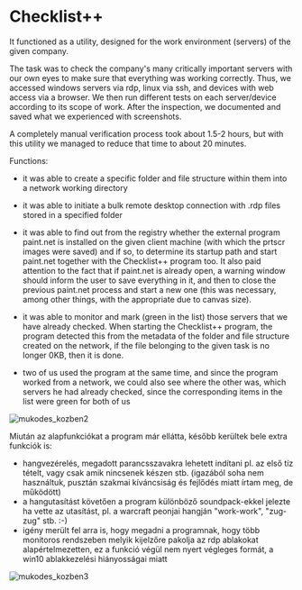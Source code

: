 # Checklist++

It functioned as a utility, designed for the work environment (servers) of the given company.

The task was to check the company's many critically important servers with our own eyes to make sure that everything was working correctly. Thus, we accessed windows servers via rdp, linux via ssh, and devices with web access via a browser. We then run different tests on each server/device according to its scope of work. After the inspection, we documented and saved what we experienced with screenshots.

A completely manual verification process took about 1.5-2 hours, but with this utility we managed to reduce that time to about 20 minutes.

Functions:

- it was able to create a specific folder and file structure within them into a network working directory

- it was able to initiate a bulk remote desktop connection with .rdp files stored in a specified folder

- it was able to find out from the registry whether the external program paint.net is installed on the given client machine (with which the prtscr images were saved) and if so, to determine its startup path and start paint.net together with the Checklist++ program too. It also paid attention to the fact that if paint.net is already open, a warning window should inform the user to save everything in it, and then to close the previous paint.net process and start a new one (this was necessary, among other things, with the appropriate due to canvas size).

- it was able to monitor and mark (green in the list) those servers that we have already checked. When starting the Checklist++ program, the program detected this from the metadata of the folder and file structure created on the network, if the file belonging to the given task is no longer 0KB, then it is done.

- two of us used the program at the same time, and since the program worked from a network, we could also see where the other was, which servers he had already checked, since the corresponding items in the list were green for both of us

![mukodes_kozben2](https://user-images.githubusercontent.com/17532282/194511522-eeab4f5d-ef6a-4d4a-8ca5-5db36ea5acb5.png)

Miután az alapfunkciókat a program már ellátta, később kerültek bele extra funkciók is:
- hangvezérelés, megadott parancsszavakra lehetett indítani pl. az első tíz tételt, vagy csak amik nincsenek készen stb. (igazából soha nem használtuk, pusztán szakmai kíváncsiság és fejlődés miatt írtam meg, de működött)
- a hangutasítást követően a program különböző soundpack-ekkel jelezte ha vette az utasítást, pl. a warcraft peonjai hangján "work-work", "zug-zug" stb. :-)
- igény merült fel arra is, hogy megadni a programnak, hogy több monitoros rendszeben melyik kijelzőre pakolja az rdp ablakokat alapértelmezetten, ez a funkció végül nem nyert végleges formát, a win10 ablakkezelési hiányosságai miatt

![mukodes_kozben3](https://user-images.githubusercontent.com/17532282/194525133-0a33df0a-9058-41dd-b599-12a5d5abe95e.png)
